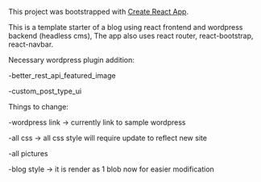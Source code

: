 This project was bootstrapped with [Create React App](https://github.com/facebook/create-react-app).

This is a template starter of a blog using react frontend and wordpress backend (headless cms), The app also uses react router, react-bootstrap, react-navbar.

Necessary wordpress plugin addition:

-better_rest_api_featured_image

-custom_post_type_ui

Things to change:

-wordpress link -> currently link to sample wordpress

-all css -> all css style will require update to reflect new site

-all pictures

-blog style -> it is render as 1 blob now for easier modification
